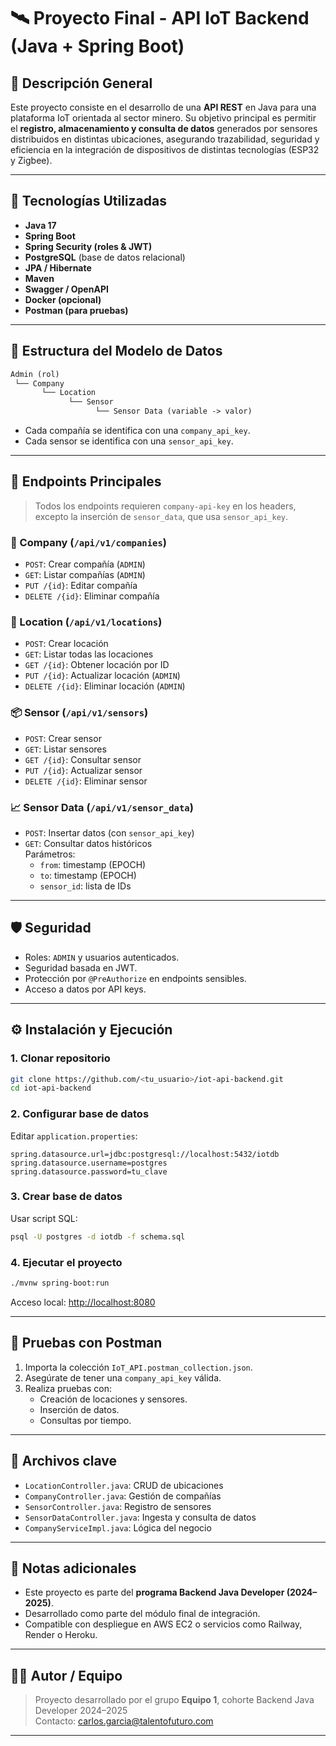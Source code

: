 
# 🛰️ Proyecto Final - API IoT Backend (Java + Spring Boot)

## 📌 Descripción General

Este proyecto consiste en el desarrollo de una **API REST** en Java para una plataforma IoT orientada al sector minero. Su objetivo principal es permitir el **registro, almacenamiento y consulta de datos** generados por sensores distribuidos en distintas ubicaciones, asegurando trazabilidad, seguridad y eficiencia en la integración de dispositivos de distintas tecnologías (ESP32 y Zigbee).

---

## 🚀 Tecnologías Utilizadas

- **Java 17**
- **Spring Boot**
- **Spring Security (roles & JWT)**
- **PostgreSQL** (base de datos relacional)
- **JPA / Hibernate**
- **Maven**
- **Swagger / OpenAPI**
- **Docker (opcional)**
- **Postman (para pruebas)**

---

## 🧱 Estructura del Modelo de Datos

```txt
Admin (rol)
 └── Company
       └── Location
             └── Sensor
                   └── Sensor Data (variable -> valor)
```

- Cada compañía se identifica con una `company_api_key`.
- Cada sensor se identifica con una `sensor_api_key`.

---

## 📡 Endpoints Principales

> Todos los endpoints requieren `company-api-key` en los headers, excepto la inserción de `sensor_data`, que usa `sensor_api_key`.

### 🏢 Company (`/api/v1/companies`)
- `POST`: Crear compañía (`ADMIN`)
- `GET`: Listar compañías (`ADMIN`)
- `PUT /{id}`: Editar compañía
- `DELETE /{id}`: Eliminar compañía

### 📍 Location (`/api/v1/locations`)
- `POST`: Crear locación
- `GET`: Listar todas las locaciones
- `GET /{id}`: Obtener locación por ID
- `PUT /{id}`: Actualizar locación (`ADMIN`)
- `DELETE /{id}`: Eliminar locación (`ADMIN`)

### 📦 Sensor (`/api/v1/sensors`)
- `POST`: Crear sensor
- `GET`: Listar sensores
- `GET /{id}`: Consultar sensor
- `PUT /{id}`: Actualizar sensor
- `DELETE /{id}`: Eliminar sensor

### 📈 Sensor Data (`/api/v1/sensor_data`)
- `POST`: Insertar datos (con `sensor_api_key`)
- `GET`: Consultar datos históricos  
  Parámetros:
  - `from`: timestamp (EPOCH)
  - `to`: timestamp (EPOCH)
  - `sensor_id`: lista de IDs

---

## 🛡️ Seguridad

- Roles: `ADMIN` y usuarios autenticados.
- Seguridad basada en JWT.
- Protección por `@PreAuthorize` en endpoints sensibles.
- Acceso a datos por API keys.

---

## ⚙️ Instalación y Ejecución

### 1. Clonar repositorio
```bash
git clone https://github.com/<tu_usuario>/iot-api-backend.git
cd iot-api-backend
```

### 2. Configurar base de datos
Editar `application.properties`:
```properties
spring.datasource.url=jdbc:postgresql://localhost:5432/iotdb
spring.datasource.username=postgres
spring.datasource.password=tu_clave
```

### 3. Crear base de datos
Usar script SQL:
```bash
psql -U postgres -d iotdb -f schema.sql
```

### 4. Ejecutar el proyecto
```bash
./mvnw spring-boot:run
```

Acceso local: [http://localhost:8080](http://localhost:8080)

---

## 🧪 Pruebas con Postman

1. Importa la colección `IoT_API.postman_collection.json`.
2. Asegúrate de tener una `company_api_key` válida.
3. Realiza pruebas con:
   - Creación de locaciones y sensores.
   - Inserción de datos.
   - Consultas por tiempo.

---

## 📁 Archivos clave

- `LocationController.java`: CRUD de ubicaciones
- `CompanyController.java`: Gestión de compañías
- `SensorController.java`: Registro de sensores
- `SensorDataController.java`: Ingesta y consulta de datos
- `CompanyServiceImpl.java`: Lógica del negocio

---

## 📍 Notas adicionales

- Este proyecto es parte del **programa Backend Java Developer (2024–2025)**.
- Desarrollado como parte del módulo final de integración.
- Compatible con despliegue en AWS EC2 o servicios como Railway, Render o Heroku.

---

## 🧑‍💻 Autor / Equipo

> Proyecto desarrollado por el grupo **Equipo 1**, cohorte Backend Java Developer 2024–2025  
> Contacto: [carlos.garcia@talentofuturo.com](mailto:carlos.garcia@talentofuturo.com)

---
